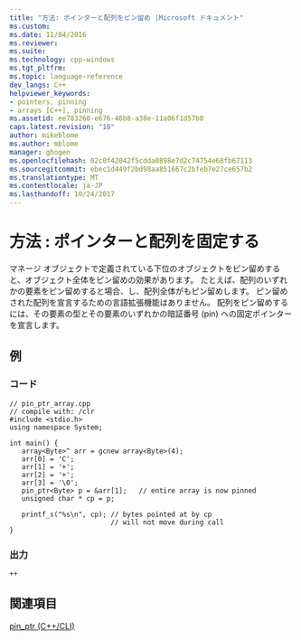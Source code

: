 ```yaml
---
title: "方法: ポインターと配列をピン留め |Microsoft ドキュメント"
ms.custom: 
ms.date: 11/04/2016
ms.reviewer: 
ms.suite: 
ms.technology: cpp-windows
ms.tgt_pltfrm: 
ms.topic: language-reference
dev_langs: C++
helpviewer_keywords:
- pointers, pinning
- arrays [C++], pinning
ms.assetid: ee783260-e676-46b8-a38e-11a06f1d57b0
caps.latest.revision: "10"
author: mikeblome
ms.author: mblome
manager: ghogen
ms.openlocfilehash: 02c0f42042f5cdda0898e7d2c74754e68fb67113
ms.sourcegitcommit: ebec1d449f2bd98aa851667c2bfeb7e27ce657b2
ms.translationtype: MT
ms.contentlocale: ja-JP
ms.lasthandoff: 10/24/2017
---
```

# <a name="how-to-pin-pointers-and-arrays"></a>方法 : ポインターと配列を固定する
マネージ オブジェクトで定義されている下位のオブジェクトをピン留めすると、オブジェクト全体をピン留めの効果があります。  たとえば、配列のいずれかの要素をピン留めすると場合、し、配列全体がもピン留めします。 ピン留めされた配列を宣言するための言語拡張機能はありません。 配列をピン留めするには、その要素の型とその要素のいずれかの暗証番号 (pin) への固定ポインターを宣言します。  
  
## <a name="example"></a>例  
  
### <a name="code"></a>コード  
  
```  
// pin_ptr_array.cpp  
// compile with: /clr  
#include <stdio.h>  
using namespace System;  
  
int main() {  
   array<Byte>^ arr = gcnew array<Byte>(4);  
   arr[0] = 'C';  
   arr[1] = '+';  
   arr[2] = '+';  
   arr[3] = '\0';  
   pin_ptr<Byte> p = &arr[1];   // entire array is now pinned  
   unsigned char * cp = p;  
  
   printf_s("%s\n", cp); // bytes pointed at by cp  
                         // will not move during call  
}  
```  
  
### <a name="output"></a>出力  
  
```  
++  
```  
  
## <a name="see-also"></a>関連項目  
 [pin_ptr (C++/CLI)](../windows/pin-ptr-cpp-cli.md)
